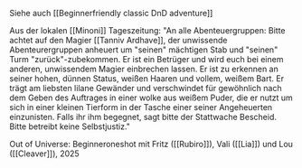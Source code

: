 Siehe auch [[Beginnerfriendly classic DnD adventure]]

Aus der lokalen [[Minoni]] Tageszeitung:
"An alle Abenteuergruppen:
Bitte achtet auf den Magier [[Tanniv Ardhave]], der unwissende Abenteurergruppen anheuert um "seinen" mächtigen Stab und "seinen" Turm "zurück"-zubekommen. Er ist ein Betrüger und wird euch bei einem anderen, unwissendem Magier einbrechen lassen.
Er ist zu erkennen an seiner hohen, dünnen Status, weißen Haaren und vollem, weißem Bart. Er trägt am liebsten lilane Gewänder und verschwindet für gewöhnlich nach dem Geben des Auftrages in einer wolke aus weißem Puder, die er nutzt um sich in einer kleinen Tierform in der Tasche einer seiner Angeheuerten einzunisten. 
Falls ihr ihm begegnet, sagt bitte der Stattwache Bescheid. Bitte betreibt keine Selbstjustiz."

Out of Universe: Beginneroneshot mit Fritz ([[Rubiro]]), Vali ([[Lia]]) und Lou ([[Cleaver]]), 2025